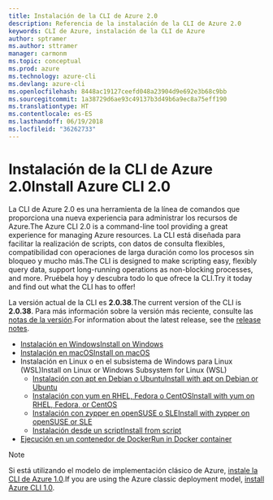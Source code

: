 ```yaml
---
title: Instalación de la CLI de Azure 2.0
description: Referencia de la instalación de la CLI de Azure 2.0
keywords: CLI de Azure, instalación de la CLI de Azure
author: sptramer
ms.author: sttramer
manager: carmonm
ms.topic: conceptual
ms.prod: azure
ms.technology: azure-cli
ms.devlang: azure-cli
ms.openlocfilehash: 8448ac19127ceefd048a23904d9e692e3b68c9bb
ms.sourcegitcommit: 1a38729d6ae93c49137b3d49b6a9ec8a75eff190
ms.translationtype: HT
ms.contentlocale: es-ES
ms.lasthandoff: 06/19/2018
ms.locfileid: "36262733"
---
```

# <a name="install-azure-cli-20"></a><span data-ttu-id="5ac01-104">Instalación de la CLI de Azure 2.0</span><span class="sxs-lookup"><span data-stu-id="5ac01-104">Install Azure CLI 2.0</span></span>

<span data-ttu-id="5ac01-105">La CLI de Azure 2.0 es una herramienta de la línea de comandos que proporciona una nueva experiencia para administrar los recursos de Azure.</span><span class="sxs-lookup"><span data-stu-id="5ac01-105">The Azure CLI 2.0 is a command-line tool providing a great experience for managing Azure resources.</span></span> <span data-ttu-id="5ac01-106">La CLI está diseñada para facilitar la realización de scripts, con datos de consulta flexibles, compatibilidad con operaciones de larga duración como los procesos sin bloqueo y mucho más.</span><span class="sxs-lookup"><span data-stu-id="5ac01-106">The CLI is designed to make scripting easy, flexibly query data, support long-running operations as non-blocking processes, and more.</span></span> <span data-ttu-id="5ac01-107">Pruébela hoy y descubra todo lo que ofrece la CLI.</span><span class="sxs-lookup"><span data-stu-id="5ac01-107">Try it today and find out what the CLI has to offer!</span></span>

<span data-ttu-id="5ac01-108">La versión actual de la CLI es __2.0.38__.</span><span class="sxs-lookup"><span data-stu-id="5ac01-108">The current version of the CLI is __2.0.38__.</span></span> <span data-ttu-id="5ac01-109">Para más información sobre la versión más reciente, consulte las [notas de la versión](release-notes-azure-cli.md).</span><span class="sxs-lookup"><span data-stu-id="5ac01-109">For information about the latest release, see the [release notes](release-notes-azure-cli.md).</span></span>

* [<span data-ttu-id="5ac01-110">Instalación en Windows</span><span class="sxs-lookup"><span data-stu-id="5ac01-110">Install on Windows</span></span>](install-azure-cli-windows.md)
* [<span data-ttu-id="5ac01-111">Instalación en macOS</span><span class="sxs-lookup"><span data-stu-id="5ac01-111">Install on macOS</span></span>](install-azure-cli-macos.md)
* <span data-ttu-id="5ac01-112">Instalación en Linux o en el subsistema de Windows para Linux (WSL)</span><span class="sxs-lookup"><span data-stu-id="5ac01-112">Install on Linux or Windows Subsystem for Linux (WSL)</span></span>
  * [<span data-ttu-id="5ac01-113">Instalación con apt en Debian o Ubuntu</span><span class="sxs-lookup"><span data-stu-id="5ac01-113">Install with apt on Debian or Ubuntu</span></span>](install-azure-cli-apt.md)
  * [<span data-ttu-id="5ac01-114">Instalación con yum en RHEL, Fedora o CentOS</span><span class="sxs-lookup"><span data-stu-id="5ac01-114">Install with yum on RHEL, Fedora, or CentOS </span></span>](install-azure-cli-yum.md)
  * [<span data-ttu-id="5ac01-115">Instalación con zypper en openSUSE o SLE</span><span class="sxs-lookup"><span data-stu-id="5ac01-115">Install with zypper on openSUSE or SLE </span></span>](install-azure-cli-zypper.md)
  * [<span data-ttu-id="5ac01-116">Instalación desde un script</span><span class="sxs-lookup"><span data-stu-id="5ac01-116">Install from script</span></span>](install-azure-cli-linux.md)
* [<span data-ttu-id="5ac01-117">Ejecución en un contenedor de Docker</span><span class="sxs-lookup"><span data-stu-id="5ac01-117">Run in Docker container</span></span>](run-azure-cli-docker.md)

> [!NOTE]
> <span data-ttu-id="5ac01-118">Si está utilizando el modelo de implementación clásico de Azure, [instale la CLI de Azure 1.0](install-cli-version-1.0.md).</span><span class="sxs-lookup"><span data-stu-id="5ac01-118">If you are using the Azure classic deployment model, [install Azure CLI 1.0](install-cli-version-1.0.md).</span></span>

